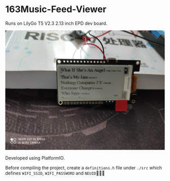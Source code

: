# 163Music-Feed-Viewer

Runs on LilyGo T5 V2.3 2.13 inch EPD dev board.

![demo](./WeChatImage_20200712175256.jpg "Demo")

Developed using PlatformIO.

Before compiling the project, create a `definitions.h` file under `./src` which defines `WIFI_SSID`, `WIFI_PASSWORD` and `NEUID`:beer::beer::beer:
